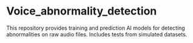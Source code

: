 # Voice_abnormality_detection
This repository provides training and prediction AI models for detecting abnormalities on raw audio files. Includes tests from simulated datasets. 
